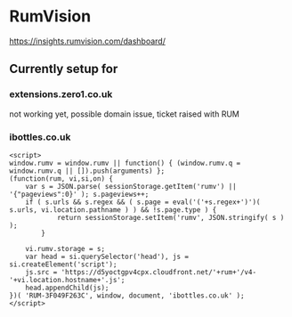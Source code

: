 # RumVision

https://insights.rumvision.com/dashboard/






## Currently setup for

### extensions.zero1.co.uk
not working yet, possible domain issue, ticket raised with RUM


### ibottles.co.uk

```
<script>
window.rumv = window.rumv || function() { (window.rumv.q = window.rumv.q || []).push(arguments) };
(function(rum, vi,si,on) {
	var s = JSON.parse( sessionStorage.getItem('rumv') || '{"pageviews":0}' ); s.pageviews++;
	if ( s.urls && s.regex && ( s.page = eval('('+s.regex+')')( s.urls, vi.location.pathname ) ) && !s.page.type ) {
			return sessionStorage.setItem('rumv', JSON.stringify( s ) );
		}
	
	vi.rumv.storage = s;
	var head = si.querySelector('head'), js = si.createElement('script');
	js.src = 'https://d5yoctgpv4cpx.cloudfront.net/'+rum+'/v4-'+vi.location.hostname+'.js';
	head.appendChild(js);
})( 'RUM-3F049F263C', window, document, 'ibottles.co.uk' );
</script>
```
